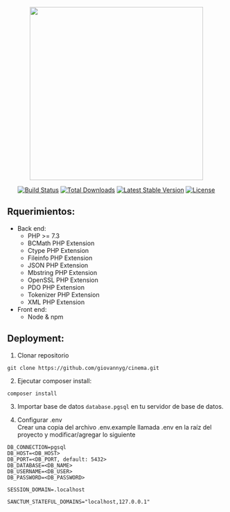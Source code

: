<p align="center"><a href="https://laravel.com" target="_blank"><img src="https://raw.githubusercontent.com/laravel/art/master/logo-lockup/5%20SVG/2%20CMYK/1%20Full%20Color/laravel-logolockup-cmyk-red.svg" width="400"></a></p>

<p align="center">
<a href="https://travis-ci.org/laravel/framework"><img src="https://travis-ci.org/laravel/framework.svg" alt="Build Status"></a>
<a href="https://packagist.org/packages/laravel/framework"><img src="https://img.shields.io/packagist/dt/laravel/framework" alt="Total Downloads"></a>
<a href="https://packagist.org/packages/laravel/framework"><img src="https://img.shields.io/packagist/v/laravel/framework" alt="Latest Stable Version"></a>
<a href="https://packagist.org/packages/laravel/framework"><img src="https://img.shields.io/packagist/l/laravel/framework" alt="License"></a>
</p>

## Rquerimientos:
- Back end:
  - PHP >= 7.3
  - BCMath PHP Extension
  - Ctype PHP Extension
  - Fileinfo PHP Extension
  - JSON PHP Extension
  - Mbstring PHP Extension
  - OpenSSL PHP Extension
  - PDO PHP Extension
  - Tokenizer PHP Extension
  - XML PHP Extension
- Front end:
  - Node & npm

## Deployment:

1. Clonar repositorio
```
git clone https://github.com/giovannyg/cinema.git
```

2. Ejecutar composer install:
```
composer install
```
3. Importar base de datos ```database.pgsql``` en tu servidor de base de datos.

5. Configurar .env </br>
Crear una copia del archivo .env.example llamada .env en la raíz del proyecto y modificar/agregar lo siguiente
```
DB_CONNECTION=pgsql
DB_HOST=<DB_HOST>
DB_PORT=<DB_PORT, default: 5432>
DB_DATABASE=<DB_NAME>
DB_USERNAME=<DB_USER>
DB_PASSWORD=<DB_PASSWORD>

SESSION_DOMAIN=.localhost

SANCTUM_STATEFUL_DOMAINS="localhost,127.0.0.1"
```